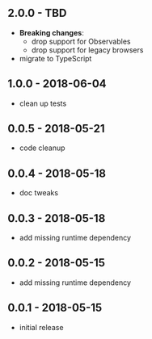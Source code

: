 ## 2.0.0 - TBD

- **Breaking changes**:
  - drop support for Observables
  - drop support for legacy browsers
- migrate to TypeScript

## 1.0.0 - 2018-06-04

* clean up tests

## 0.0.5 - 2018-05-21

* code cleanup

## 0.0.4 - 2018-05-18

* doc tweaks

## 0.0.3 - 2018-05-18

* add missing runtime dependency

## 0.0.2 - 2018-05-15

* add missing runtime dependency

## 0.0.1 - 2018-05-15

* initial release
